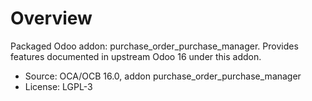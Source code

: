 # Overview

Packaged Odoo addon: purchase_order_purchase_manager. Provides features documented in upstream Odoo 16 under this addon.

- Source: OCA/OCB 16.0, addon purchase_order_purchase_manager
- License: LGPL-3
